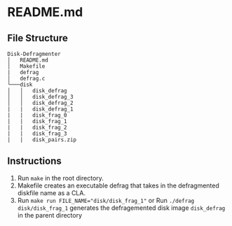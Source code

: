 # README.md
## File Structure
```
Disk-Defragmenter
│   README.md
│   Makefile
|   defrag
│   defrag.c
└───disk
│   │   disk_defrag
│   │   disk_defrag_3
│   │   disk_defrag_2
|   |   disk_defrag_1
|   |   disk_frag_0
|   |   disk_frag_1
|   |   disk_frag_2
|   |   disk_frag_3
|   |   disk_pairs.zip
```
## Instructions

1. Run `make` in the root directory.
2. Makefile creates an executable defrag that takes in the defragmented diskfile name as a CLA. 
3. Run `make run FILE_NAME="disk/disk_frag_1"`
    or
   Run `./defrag disk/disk_frag_1` generates the defragemented disk image `disk_defrag` in the parent directory
